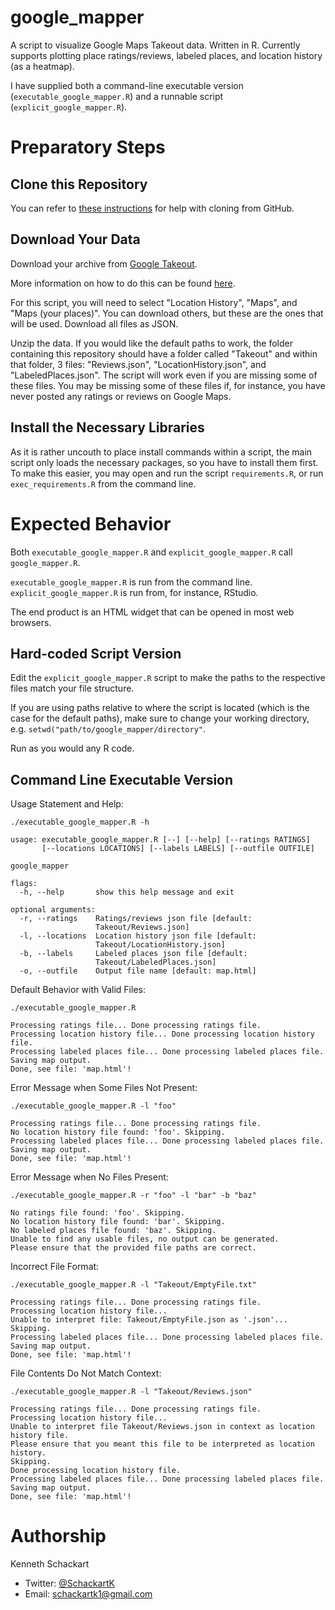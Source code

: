 # google_mapper
A script to visualize Google Maps Takeout data. Written in R. Currently supports plotting place ratings/reviews, labeled places, and location history (as a heatmap).

I have supplied both a command-line executable version (`executable_google_mapper.R`) and a runnable script (`explicit_google_mapper.R`).

# Preparatory Steps

## Clone this Repository

You can refer to [these instructions](https://help.github.com/en/github/creating-cloning-and-archiving-repositories/cloning-a-repository) for help with cloning from GitHub.

## Download Your Data
Download your archive from [Google Takeout](https://takeout.google.com/).

More information on how to do this can be found [here](https://support.google.com/accounts/answer/3024190?hl=en).

For this script, you will need to select "Location History", "Maps", and "Maps (your places)". You can download others, but these are the ones that will be used. Download all files as JSON.

Unzip the data. If you would like the default paths to work, the folder containing this repository should have a folder called "Takeout" and within that folder, 3 files: "Reviews.json", "LocationHistory.json", and "LabeledPlaces.json". The script will work even if you are missing some of these files. You may be missing some of these files if, for instance, you have never posted any ratings or reviews on Google Maps.

## Install the Necessary Libraries

As it is rather uncouth to place install commands within a script, the main script only loads the necessary packages, so you have to install them first. To make this easier, you may open and run the script `requirements.R`, or run `exec_requirements.R` from the command line.

# Expected Behavior

Both `executable_google_mapper.R` and `explicit_google_mapper.R` call `google_mapper.R`.

`executable_google_mapper.R` is run from the command line. `explicit_google_mapper.R` is run from, for instance, RStudio.

The end product is an HTML widget that can be opened in most web browsers.

## Hard-coded Script Version

Edit the `explicit_google_mapper.R` script to make the paths to the respective files match your file structure.

If you are using paths relative to where the script is located (which is the case for the default paths), make sure to change your working directory, e.g. `setwd("path/to/google_mapper/directory"`.

Run as you would any R code. 

## Command Line Executable Version

Usage Statement and Help:
```
./executable_google_mapper.R -h

usage: executable_google_mapper.R [--] [--help] [--ratings RATINGS]
       [--locations LOCATIONS] [--labels LABELS] [--outfile OUTFILE]

google_mapper

flags:
  -h, --help       show this help message and exit

optional arguments:
  -r, --ratings    Ratings/reviews json file [default:
                   Takeout/Reviews.json]
  -l, --locations  Location history json file [default:
                   Takeout/LocationHistory.json]
  -b, --labels     Labeled places json file [default:
                   Takeout/LabeledPlaces.json]
  -o, --outfile    Output file name [default: map.html]
```

Default Behavior with Valid Files:
```
./executable_google_mapper.R

Processing ratings file... Done processing ratings file.
Processing location history file... Done processing location history file.
Processing labeled places file... Done processing labeled places file.
Saving map output.
Done, see file: 'map.html'!
```

Error Message when Some Files Not Present:
```
./executable_google_mapper.R -l "foo"

Processing ratings file... Done processing ratings file.
No location history file found: 'foo'. Skipping.
Processing labeled places file... Done processing labeled places file.
Saving map output.
Done, see file: 'map.html'!
```

Error Message when No Files Present:
```
./executable_google_mapper.R -r "foo" -l "bar" -b "baz"

No ratings file found: 'foo'. Skipping.
No location history file found: 'bar'. Skipping.
No labeled places file found: 'baz'. Skipping.
Unable to find any usable files, no output can be generated.
Please ensure that the provided file paths are correct.
```

Incorrect File Format:
```
./executable_google_mapper.R -l "Takeout/EmptyFile.txt"

Processing ratings file... Done processing ratings file.
Processing location history file... 
Unable to interpret file: Takeout/EmptyFile.json as '.json'... Skipping.
Processing labeled places file... Done processing labeled places file.
Saving map output.
Done, see file: 'map.html'!
```

File Contents Do Not Match Context:
```
./executable_google_mapper.R -l "Takeout/Reviews.json"

Processing ratings file... Done processing ratings file.
Processing location history file... 
Unable to interpret file Takeout/Reviews.json in context as location history file.
Please ensure that you meant this file to be interpreted as location history.
Skipping.
Done processing location history file.
Processing labeled places file... Done processing labeled places file.
Saving map output.
Done, see file: 'map.html'!
```

# Authorship

Kenneth Schackart

* Twitter: [\@SchackartK](https://twitter.com/SchackartK)
* Email: schackartk1@gmail.com


